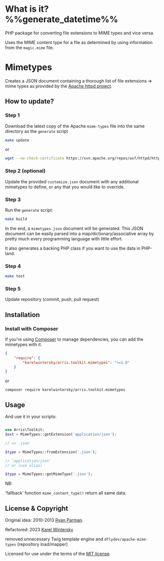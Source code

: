 # What is it?  %%generate_datetime%%

PHP package for converting file extensions to MIME types and vice versa.

Uses the MIME content type for a file as determined by using information from the `magic.mime` file.

# Mimetypes

Creates a JSON document containing a thorough list of file extensions => mime types as provided by the
[Apache httpd project](http://httpd.apache.org).

## How to update?

### Step 1

Download the latest copy of the Apache `mime-types` file into the same directory as the `generate` script

```bash
make update
```

or 
```bash
wget --no-check-certificate https://svn.apache.org/repos/asf/httpd/httpd/branches/2.4.x/docs/conf/mime.types -O ./tools/mime.types
```

### Step 2 (optional)

Update the provided `customize.json` document with any additional mimetypes to define, or any that you would like to
override.

### Step 3

Run the `generate` script:

```bash
make build
```

In the end, a `mimetypes.json` document will be generated. This JSON document can be easily parsed into a
map/dictionary/associative array by pretty much every programming language with little effort.

It also generates a backing PHP class if you want to use the data in PHP-land.

### Step 4

```bash
make test
```

### Step 5 

Update repository (commit, push, pull request)

## Installation

### Install with Composer

If you're using [Composer](http://getcomposer.org) to manage dependencies, you can add the mimetypes with it.

```json
{
    "require": {
        "karelwintersky/arris.toolkit.mimetypes": ">=1.0"
    }
}
```
or
```
composer require karelwintersky/arris.toolkit.mimetypes
```

## Usage

And use it in your scripts:

```php

use Arris\Toolkit;
$ext = MimeTypes::getExtension('application/json');

// => .json

$type = MimeTypes::fromExtension('.json');

// 'application/json'
// or (use alias)

$type = MimeTypes::getMimeType('.json');
```

NB:

'fallback' function `mime_content_type()` return all same data. 

## License & Copyright

Original idea: 2010-2013 [Ryan Parman](http://ryanparman.com).

Refactored: 2023 [Karel Wintersky](https://github.com/KarelWintersky)

removed unnecessary Twig template engine and `dflydev/apache-mime-types` (repository load/mapper)

Licensed for use under the terms of the [MIT license](http://www.opensource.org/licenses/mit-license.php).

